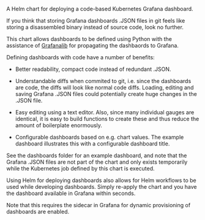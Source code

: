 A Helm chart for deploying a code-based Kubernetes Grafana dashboard. 

If you think that storing Grafana dashboards .JSON files in git feels like
storing a disassembled binary instead of source code, look no further.

This chart allows dashboards to be defined using Python with the assistance of
[Grafanalib](https://github.com/weaveworks/grafanalib) for propagating the
dashbaords to Grafana.

Defining dashboards with code have a number of benefits:

- Better readability, compact code instead of redundant .JSON.

- Understandable diffs when commited to git, i.e. since the dashboards are code,
  the diffs will look like normal code diffs.  Loading, editing and saving
  Grafana .JSON files could potentially create huge changes in the .JSON file.

- Easy editing using a text editor. Also, since many individual gauges are
  identical, it is easy to build functions to create these and thus reduce the
  amount of boilerplate enormously.

- Configurable dashboards based on e.g. chart values. The example dashboard
  illustrates this with a configurable dashboard title.

See the dashboards folder for an example dashboard, and note that the Grafana
.JSON files are not part of the chart and only exists temporarily while the
Kubernetes job defined by this chart is executed.

Using Helm for deploying dashboards also allows for Helm workflows to be used
while developing dashboards.  Simply re-apply the chart and you have the
dashboard available in Grafana within seconds.

Note that this requires the sidecar in Grafana for dynamic provisioning of
dashboards are enabled.